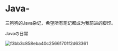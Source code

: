# Java-
三狗狗的Java杂记，希望所有笔记都成为我前进的脚印。

Javaの日常

![f3bb3c858eba40c25661701f2d63361](https://github.com/user-attachments/assets/d1b8b90d-2076-4e6c-8f68-e0e20237879d)
